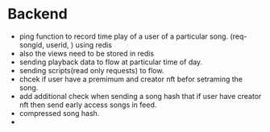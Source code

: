 # Backend

- ping function to record time play of a user of a particular song. (req- songid, userid,  ) using redis
- also the views need to be stored in redis
- sending playback data to flow at particular time of day.
- sending scripts(read only requests) to flow.
- chcek if user have a premimum and creator nft befor setraming the song.
- add additional check when sending a song hash that if user have creator nft then send early access songs in feed.
- compressed song hash.
- 